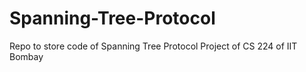 # Spanning-Tree-Protocol
Repo to store code of Spanning Tree Protocol Project of CS 224 of IIT Bombay
